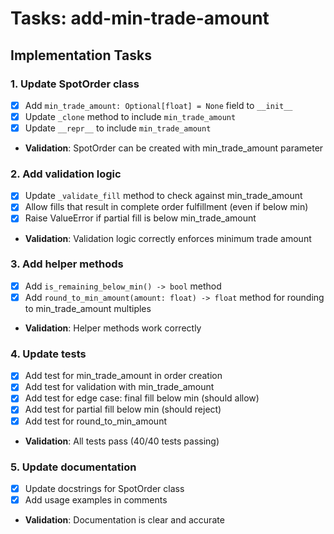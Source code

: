 # Tasks: add-min-trade-amount

## Implementation Tasks

### 1. Update SpotOrder class
- [x] Add `min_trade_amount: Optional[float] = None` field to `__init__`
- [x] Update `_clone` method to include `min_trade_amount`
- [x] Update `__repr__` to include `min_trade_amount`
- **Validation**: SpotOrder can be created with min_trade_amount parameter

### 2. Add validation logic
- [x] Update `_validate_fill` method to check against min_trade_amount
- [x] Allow fills that result in complete order fulfillment (even if below min)
- [x] Raise ValueError if partial fill is below min_trade_amount
- **Validation**: Validation logic correctly enforces minimum trade amount

### 3. Add helper methods
- [x] Add `is_remaining_below_min() -> bool` method
- [x] Add `round_to_min_amount(amount: float) -> float` method for rounding to min_trade_amount multiples
- **Validation**: Helper methods work correctly

### 4. Update tests
- [x] Add test for min_trade_amount in order creation
- [x] Add test for validation with min_trade_amount
- [x] Add test for edge case: final fill below min (should allow)
- [x] Add test for partial fill below min (should reject)
- [x] Add test for round_to_min_amount
- **Validation**: All tests pass (40/40 tests passing)

### 5. Update documentation
- [x] Update docstrings for SpotOrder class
- [x] Add usage examples in comments
- **Validation**: Documentation is clear and accurate

